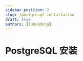 ```yaml
---
sidebar_position: 2
slug: /postgresql-installation
draft: true
authors: [luhuadong]
---
```


# PostgreSQL 安装


